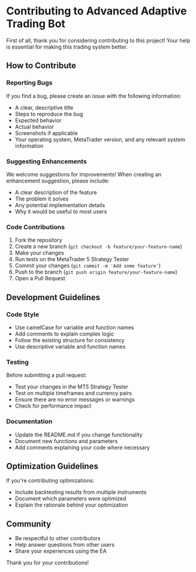 # Contributing to Advanced Adaptive Trading Bot

First of all, thank you for considering contributing to this project! Your help is essential for making this trading system better.

## How to Contribute

### Reporting Bugs

If you find a bug, please create an issue with the following information:
- A clear, descriptive title
- Steps to reproduce the bug
- Expected behavior
- Actual behavior
- Screenshots if applicable
- Your operating system, MetaTrader version, and any relevant system information

### Suggesting Enhancements

We welcome suggestions for improvements! When creating an enhancement suggestion, please include:
- A clear description of the feature
- The problem it solves
- Any potential implementation details
- Why it would be useful to most users

### Code Contributions

1. Fork the repository
2. Create a new branch (`git checkout -b feature/your-feature-name`)
3. Make your changes
4. Run tests on the MetaTrader 5 Strategy Tester
5. Commit your changes (`git commit -m 'Add some feature'`)
6. Push to the branch (`git push origin feature/your-feature-name`)
7. Open a Pull Request

## Development Guidelines

### Code Style

- Use camelCase for variable and function names
- Add comments to explain complex logic
- Follow the existing structure for consistency
- Use descriptive variable and function names

### Testing

Before submitting a pull request:
- Test your changes in the MT5 Strategy Tester
- Test on multiple timeframes and currency pairs
- Ensure there are no error messages or warnings
- Check for performance impact

### Documentation

- Update the README.md if you change functionality
- Document new functions and parameters
- Add comments explaining your code where necessary

## Optimization Guidelines

If you're contributing optimizations:
- Include backtesting results from multiple instruments
- Document which parameters were optimized
- Explain the rationale behind your optimization

## Community

- Be respectful to other contributors
- Help answer questions from other users
- Share your experiences using the EA

Thank you for your contributions!
